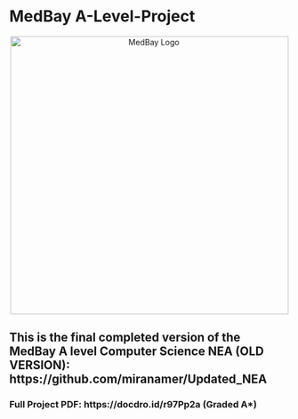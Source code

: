 # MedBay A-Level-Project

<p align="center">
    <img width="500" src="https://i.ibb.co/87kgTSD/Screenshot-2022-10-31-135258-removebg-preview.png" alt="MedBay Logo">
</p>

<p align="center">
  <h2>This is the final completed version of the MedBay A level Computer Science NEA (OLD VERSION): <strong>https://github.com/miranamer/Updated_NEA</strong></h2>

  <h3>Full Project PDF: https://docdro.id/r97Pp2a (Graded A*) </h3>
</p>
